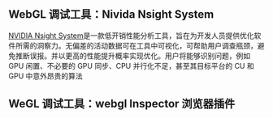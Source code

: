 ## WebGL 调试工具：Nivida Nsight System

[NVIDIA Nsight System](https://developer.nvidia.cn/)是一款低开销性能分析工具，旨在为开发人员提供优化软件所需的洞察力。无偏差的活动数据可在工具中可视化，可帮助用户调查瓶颈，避免推断误报。并以更高的性能提升概率实现优化。用户将能够识别问题，例如 GPU 闲置、不必要的 GPU 同步、CPU 并行化不足，甚至其目标平台的 CU 和 GPU 中意外昂贵的算法

## WeGL 调试工具：webgl Inspector 浏览器插件
